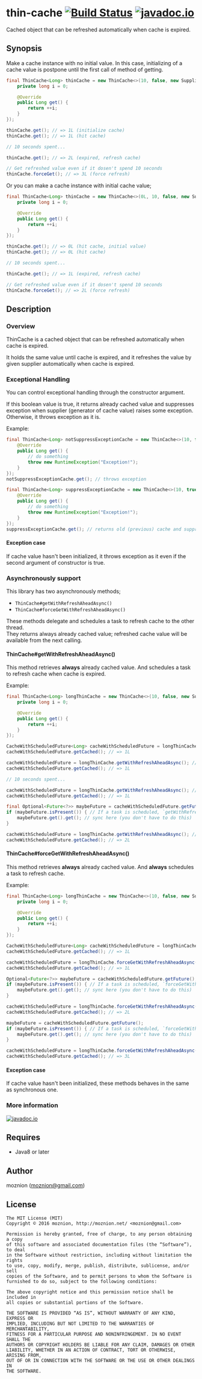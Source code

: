 thin-cache [![Build Status](https://travis-ci.org/moznion/thin-cache.svg?branch=master)](https://travis-ci.org/moznion/thin-cache) [![javadoc.io](https://javadocio-badges.herokuapp.com/net.moznion/thin-cache/badge.svg)](https://javadocio-badges.herokuapp.com/net.moznion/thin-cache)
==

Cached object that can be refreshed automatically when cache is expired.

Synopsis
---

Make a cache instance with no initial value.
In this case, initializing of a cache value is postpone until the first call of method of getting.

```java
final ThinCache<Long> thinCache = new ThinCache<>(10, false, new Supplier<Long>() {
    private long i = 0;

    @Override
    public Long get() {
        return ++i;
    }
});

thinCache.get(); // => 1L (initialize cache)
thinCache.get(); // => 1L (hit cache)

// 10 seconds spent...

thinCache.get(); // => 2L (expired, refresh cache)

// Get refreshed value even if it dosen't spend 10 seconds
thinCache.forceGet(); // => 3L (force refresh)
```

Or you can make a cache instance with initial cache value;

```java
final ThinCache<Long> thinCache = new ThinCache<>(0L, 10, false, new Supplier<Long>() {
    private long i = 0;

    @Override
    public Long get() {
        return ++i;
    }
});

thinCache.get(); // => 0L (hit cache, initial value)
thinCache.get(); // => 0L (hit cache)

// 10 seconds spent...

thinCache.get(); // => 1L (expired, refresh cache)

// Get refreshed value even if it dosen't spend 10 seconds
thinCache.forceGet(); // => 2L (force refresh)
```

Description
--

### Overview

ThinCache is a cached object that can be refreshed automatically when cache is expired.

It holds the same value until cache is expired, and it refreshes the value by given supplier automatically when cache is expired.

### Exceptional Handling

You can control exceptional handling through the constructor argument.

If this boolean value is true, it returns already cached value and suppresses exception when supplier (generator of cache value) raises some exception. Otherwise, it throws exception as it is.

Example:

```java
final ThinCache<Long> notSuppressExceptionCache = new ThinCache<>(10, false, new Supplier<Long>() {
    @Override
    public Long get() {
        // do something
        throw new RuntimeException("Exception!");
    }
});
notSuppressExceptionCache.get(); // throws exception

final ThinCache<Long> suppressExceptionCache = new ThinCache<>(10, true, new Supplier<Long>() {
    @Override
    public Long get() {
        // do something
        throw new RuntimeException("Exception!");
    }
});
suppressExceptionCache.get(); // returns old (previous) cache and suppresses exception
```

#### Exception case

If cache value hasn't been initialized, it throws exception as it even if the second argument of constructor is true.

### Asynchronously support

This library has two asynchronously methods;

- `ThinCache#getWithRefreshAheadAsync()`
- `ThinCache#forceGetWithRefreshAheadAsync()`

These methods delegate and schedules a task to refresh cache to the other thread.  
They returns always already cached value; refreshed cache value will be available from the next calling.

#### ThinCache#getWithRefreshAheadAsync()

This method retrieves __always__ already cached value. And schedules a task to refresh cache when cache is expired.

Example:

```java
final ThinCache<Long> longThinCache = new ThinCache<>(10, false, new Supplier<Long>() {
    private long i = 0;

    @Override
    public Long get() {
        return ++i;
    }
});

CacheWithScheduledFuture<Long> cacheWithScheduledFuture = longThinCache.getWithRefreshAheadAsync(); // Cache value hasn't been initialized, so initialize cache *synchronously*
cacheWithScheduledFuture.getCached(); // => 1L

cacheWithScheduledFuture = longThinCache.getWithRefreshAheadAsync(); // Hit cache, it doesn't schedule a task to refresh
cacheWithScheduledFuture.getCached(); // => 1L

// 10 seconds spent...

cacheWithScheduledFuture = longThinCache.getWithRefreshAheadAsync(); // Cache expired but fetch old cache. It schedules a task to refresh
cacheWithScheduledFuture.getCached(); // => 1L

final Optional<Future<?>> maybeFuture = cacheWithScheduledFuture.getFuture();
if (maybeFuture.isPresent()) { // If a task is scheduled, `getWithRefreshAheadAsync()` returns Future with cached value
    maybeFuture.get().get(); // sync here (you don't have to do this)
}

cacheWithScheduledFuture = longThinCache.getWithRefreshAheadAsync(); // Hit the new cache, it doesn't schedule a task to refresh
cacheWithScheduledFuture.getCached(); // => 2L
```

#### ThinCache#forceGetWithRefreshAheadAsync()

This method retrieves __always__ already cached value. And __always__ schedules a task to refresh cache.

Example:

```java
final ThinCache<Long> longThinCache = new ThinCache<>(10, false, new Supplier<Long>() {
    private long i = 0;

    @Override
    public Long get() {
        return ++i;
    }
});

CacheWithScheduledFuture<Long> cacheWithScheduledFuture = longThinCache.forceGetWithRefreshAheadAsync(); // cache value hasn't been initialized, so initialize cache *synchronously*
cacheWithScheduledFuture.getCached(); // => 1L

cacheWithScheduledFuture = longThinCache.forceGetWithRefreshAheadAsync(); // hit cache, it schedules a task to refresh
cacheWithScheduledFuture.getCached(); // => 1L

Optional<Future<?>> maybeFuture = cacheWithScheduledFuture.getFuture();
if (maybeFuture.isPresent()) { // If a task is scheduled, `forceGetWithRefreshAheadAsync()` returns Future with cached value
    maybeFuture.get().get(); // sync here (you don't have to do this)
}

cacheWithScheduledFuture = longThinCache.forceGetWithRefreshAheadAsync(); // hit cache, it schedules a task to refresh
cacheWithScheduledFuture.getCached(); // => 2L

maybeFuture = cacheWithScheduledFuture.getFuture();
if (maybeFuture.isPresent()) { // If a task is scheduled, `forceGetWithRefreshAheadAsync()` returns Future with cached value
    maybeFuture.get().get(); // sync here (you don't have to do this)
}

cacheWithScheduledFuture = longThinCache.forceGetWithRefreshAheadAsync(); // hit cache, it schedules a task to refresh
cacheWithScheduledFuture.getCached(); // => 3L
```

#### Exception case

If cache value hasn't been initialized, these methods behaves in the same as synchronous one.

### More information

[![javadoc.io](https://javadocio-badges.herokuapp.com/net.moznion/thin-cache/badge.svg)](https://javadocio-badges.herokuapp.com/net.moznion/thin-cache)

Requires
--

- Java8 or later

Author
--

moznion (<moznion@gmail.com>)

License
--

```
The MIT License (MIT)
Copyright © 2016 moznion, http://moznion.net/ <moznion@gmail.com>

Permission is hereby granted, free of charge, to any person obtaining a copy
of this software and associated documentation files (the “Software”), to deal
in the Software without restriction, including without limitation the rights
to use, copy, modify, merge, publish, distribute, sublicense, and/or sell
copies of the Software, and to permit persons to whom the Software is
furnished to do so, subject to the following conditions:

The above copyright notice and this permission notice shall be included in
all copies or substantial portions of the Software.

THE SOFTWARE IS PROVIDED “AS IS”, WITHOUT WARRANTY OF ANY KIND, EXPRESS OR
IMPLIED, INCLUDING BUT NOT LIMITED TO THE WARRANTIES OF MERCHANTABILITY,
FITNESS FOR A PARTICULAR PURPOSE AND NONINFRINGEMENT. IN NO EVENT SHALL THE
AUTHORS OR COPYRIGHT HOLDERS BE LIABLE FOR ANY CLAIM, DAMAGES OR OTHER
LIABILITY, WHETHER IN AN ACTION OF CONTRACT, TORT OR OTHERWISE, ARISING FROM,
OUT OF OR IN CONNECTION WITH THE SOFTWARE OR THE USE OR OTHER DEALINGS IN
THE SOFTWARE.
```


